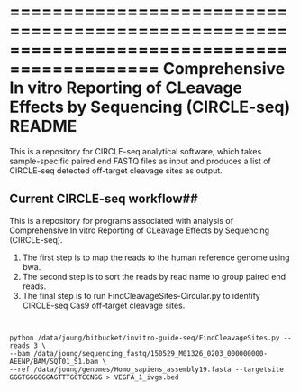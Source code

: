 ============================================================================================
Comprehensive In vitro Reporting of CLeavage Effects by Sequencing (CIRCLE-seq) README
============================================================================================
This is a repository for CIRCLE-seq analytical software, which takes sample-specific paired end FASTQ files as input and produces a list of CIRCLE-seq detected off-target cleavage sites as output.

## Current CIRCLE-seq workflow##
This is a repository for programs associated with analysis of Comprehensive In vitro Reporting of CLeavage Effects by Sequencing (CIRCLE-seq).

1. The first step is to map the reads to the human reference genome using bwa.
2. The second step is to sort the reads by read name to group paired end reads.
3. The final step is to run FindCleavageSites-Circular.py to identify CIRCLE-seq Cas9 off-target cleavage sites.

    
```


python /data/joung/bitbucket/invitro-guide-seq/FindCleavageSites.py --reads 3 \ 
--bam /data/joung/sequencing_fastq/150529_M01326_0203_000000000-AEENP/BAM/SQT01_S1.bam \
--ref /data/joung/genomes/Homo_sapiens_assembly19.fasta --targetsite GGGTGGGGGGAGTTTGCTCCNGG > VEGFA_1_ivgs.bed
```